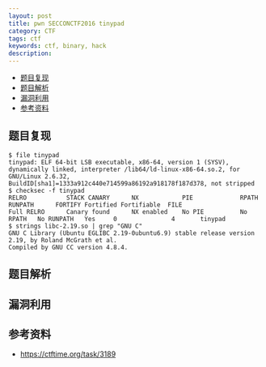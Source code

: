 ```yaml
---
layout: post
title: pwn SECCONCTF2016 tinypad
category: CTF
tags: ctf
keywords: ctf, binary, hack
description:
---
```


- [题目复现](#题目复现)
- [题目解析](#题目解析)
- [漏洞利用](#漏洞利用)
- [参考资料](#参考资料)


## 题目复现
```
$ file tinypad 
tinypad: ELF 64-bit LSB executable, x86-64, version 1 (SYSV), dynamically linked, interpreter /lib64/ld-linux-x86-64.so.2, for GNU/Linux 2.6.32, BuildID[sha1]=1333a912c440e714599a86192a918178f187d378, not stripped
$ checksec -f tinypad
RELRO           STACK CANARY      NX            PIE             RPATH      RUNPATH      FORTIFY Fortified Fortifiable  FILE
Full RELRO      Canary found      NX enabled    No PIE          No RPATH   No RUNPATH   Yes     0               4       tinypad
$ strings libc-2.19.so | grep "GNU C"
GNU C Library (Ubuntu EGLIBC 2.19-0ubuntu6.9) stable release version 2.19, by Roland McGrath et al.
Compiled by GNU CC version 4.8.4.
```


## 题目解析

## 漏洞利用

## 参考资料
- https://ctftime.org/task/3189

